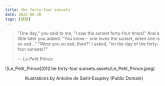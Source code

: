 ```yaml
---
title: the forty-four sunsets
date: 2022-06-28
tags: [摘录]
---
```


> "One day," you said to me, "I saw the sunset forty-four times!"
> And a little later you added:
> "You know-- one loves the sunset, when one is so sad..." 
> "Were you so sad, then?" I asked, "on the day of the forty-four sunsets?"
>
> -- *Le Petit Prince*

![Le_Petit_Prince](012.he forty-four sunsets.assets/Le_Petit_Prince.jpeg)

<center>Illustrations by Antoine de Saint-Exupéry (Public Domain)</center>

